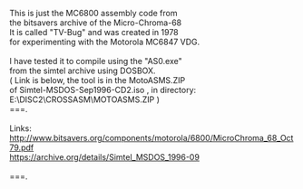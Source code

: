 This is just the MC6800 assembly code from <br />
the bitsavers archive of the Micro-Chroma-68 <br />
It is called "TV-Bug" and was created in 1978 <br />
for experimenting with the Motorola MC6847 VDG. <br />
 <br />
I have tested it to compile using the "AS0.exe" <br />
from the simtel archive using DOSBOX. <br />
( Link is below, the tool is in the MotoASMS.ZIP <br />
of Simtel-MSDOS-Sep1996-CD2.iso , in directory: <br />
E:\DISC2\CROSSASM\MOTOASMS.ZIP ) <br />
===. <br />
 <br />
Links: <br />
http://www.bitsavers.org/components/motorola/6800/MicroChroma_68_Oct79.pdf <br />
https://archive.org/details/Simtel_MSDOS_1996-09 <br />
<br />
===. <br />
